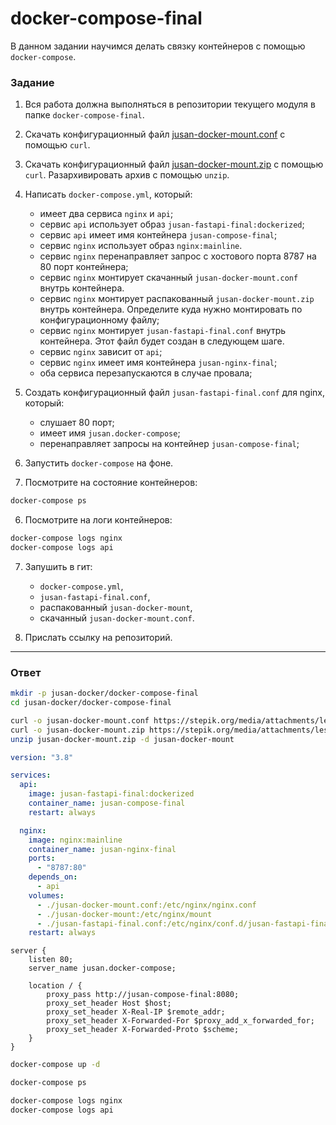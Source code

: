 # docker-compose-final

В данном задании научимся делать связку контейнеров с помощью `docker-compose`.

### Задание

1. Вся работа должна выполняться в репозитории текущего модуля в папке `docker-compose-final`.
2. Скачать конфигурационный файл [jusan-docker-mount.conf][jusan-docker-mount.conf] с помощью `curl`.
3. Скачать конфигурационный файл [jusan-docker-mount.zip][jusan-docker-mount.zip] с помощью `curl`.
   Разархивировать архив с помощью `unzip`.
4. Написать `docker-compose.yml`, который:

   - имеет два сервиса `nginx` и `api`;
   - сервис `api` использует образ `jusan-fastapi-final:dockerized`;
   - сервис `api` имеет имя контейнера `jusan-compose-final`;
   - сервис `nginx` использует образ `nginx:mainline`.
   - сервис `nginx` перенаправляет запрос с хостового порта 8787 на 80 порт контейнера;
   - сервис `nginx` монтирует скачанный `jusan-docker-mount.conf` внутрь контейнера.
   - сервис `nginx` монтирует распакованный `jusan-docker-mount.zip` внутрь контейнера. Определите куда нужно монтировать по конфигурационному файлу;
   - сервис `nginx` монтирует `jusan-fastapi-final.conf` внутрь контейнера. Этот файл будет создан в следующем шаге.
   - сервис `nginx` зависит от `api`;
   - сервис `nginx` имеет имя контейнера `jusan-nginx-final`;
   - оба сервиса перезапускаются в случае провала;

5. Создать конфигурационный файл `jusan-fastapi-final.conf` для nginx, который:

   - слушает 80 порт;
   - имеет имя `jusan.docker-compose`;
   - перенаправляет запросы на контейнер `jusan-compose-final`;

6. Запустить `docker-compose` на фоне.
7. Посмотрите на состояние контейнеров:

```bash
docker-compose ps
```

6. Посмотрите на логи контейнеров:

```bash
docker-compose logs nginx
docker-compose logs api
```

7. Запушить в гит:

   - `docker-compose.yml`,
   - `jusan-fastapi-final.conf`,
   - распакованный `jusan-docker-mount`,
   - скачанный `jusan-docker-mount.conf`.

8. Прислать ссылку на репозиторий.

[jusan-docker-mount.conf]: https://stepik.org/media/attachments/lesson/686238/jusan-docker-mount.conf
[jusan-docker-mount.zip]: https://stepik.org/media/attachments/lesson/686238/jusan-docker-mount.zip

---

### Ответ
```bash
mkdir -p jusan-docker/docker-compose-final
cd jusan-docker/docker-compose-final

curl -o jusan-docker-mount.conf https://stepik.org/media/attachments/lesson/686238/jusan-docker-mount.conf
curl -o jusan-docker-mount.zip https://stepik.org/media/attachments/lesson/686238/jusan-docker-mount.zip
unzip jusan-docker-mount.zip -d jusan-docker-mount
```

```yaml
version: "3.8"

services:
  api:
    image: jusan-fastapi-final:dockerized
    container_name: jusan-compose-final
    restart: always

  nginx:
    image: nginx:mainline
    container_name: jusan-nginx-final
    ports:
      - "8787:80"
    depends_on:
      - api
    volumes:
      - ./jusan-docker-mount.conf:/etc/nginx/nginx.conf
      - ./jusan-docker-mount:/etc/nginx/mount
      - ./jusan-fastapi-final.conf:/etc/nginx/conf.d/jusan-fastapi-final.conf
    restart: always
```

```nginx
server {
    listen 80;
    server_name jusan.docker-compose;

    location / {
        proxy_pass http://jusan-compose-final:8080;
        proxy_set_header Host $host;
        proxy_set_header X-Real-IP $remote_addr;
        proxy_set_header X-Forwarded-For $proxy_add_x_forwarded_for;
        proxy_set_header X-Forwarded-Proto $scheme;
    }
}
```

```bash
docker-compose up -d

docker-compose ps

docker-compose logs nginx
docker-compose logs api
```
